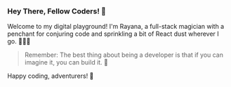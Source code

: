 ### Hey There, Fellow Coders! 👋

Welcome to my digital playground! I'm Rayana, a full-stack magician with a penchant for conjuring code and sprinkling a bit of React dust wherever I go. 🧙‍♀️✨

> Remember: The best thing about being a developer is that if you can imagine it, you can build it. 🚀

Happy coding, adventurers! 🖖
